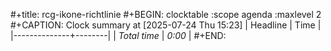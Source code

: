 #+title: rcg-ikone-richtlinie
#+BEGIN: clocktable :scope agenda :maxlevel 2
#+CAPTION: Clock summary at [2025-07-24 Thu 15:23]
| Headline     | Time   |
|--------------+--------|
| *Total time* | *0:00* |
#+END:
